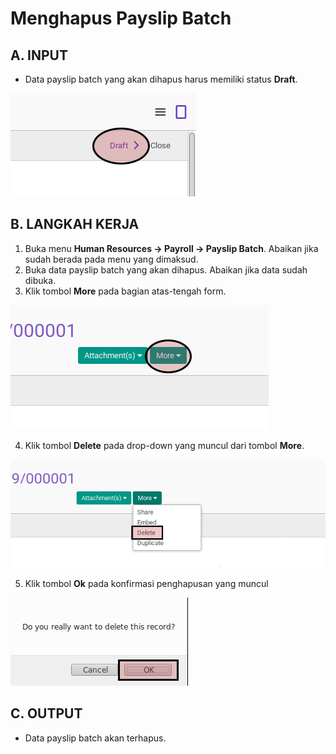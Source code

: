 # Menghapus Payslip Batch

## A. INPUT

* Data payslip batch yang akan dihapus harus memiliki status **Draft**.

![](../../img/payslip-batch/status-draft.png)

## B. LANGKAH KERJA

1. Buka menu **Human Resources -> Payroll -> Payslip Batch**. Abaikan jika sudah berada pada menu yang dimaksud.
2. Buka data payslip batch yang akan dihapus. Abaikan jika data sudah dibuka.
3. Klik tombol **More** pada bagian atas-tengah form.

![](../../img/payslip-batch/tombol-more.png)

4. Klik tombol **Delete** pada drop-down yang muncul dari tombol **More**.

![](../../img/payslip-batch/tombol-hapus-form.png)

5. Klik tombol **Ok** pada konfirmasi penghapusan yang muncul

![](../../img/payslip-batch/tombol-ok-hapus.png)

## C. OUTPUT

* Data payslip batch akan terhapus.
